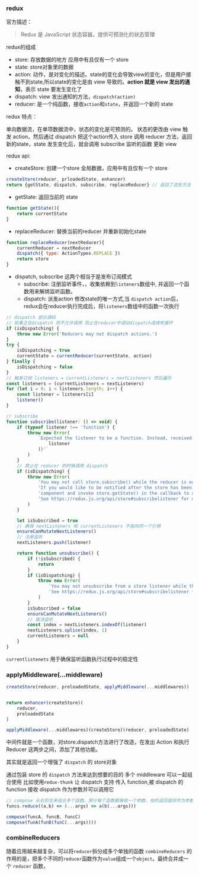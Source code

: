 ### redux

官方描述：
> Redux 是 JavaScript 状态容器，提供可预测化的状态管理

redux的组成

- store: 存放数据的地方 应用中有且仅有一个 store
- state: store对象里的数据
- action: 动作，是对变化的描述。state的变化会导致view的变化，但是用户接触不到state,所以state的变化是由 view 导致的。**action 就是 view 发出的通知**，表示 state 要发生变化了
- dispatch: view 发出通知的方法，`dispatch(action)`
- reducer: 是一个纯函数，接收`action`和`state`，并返回一个新的 state

redux 特点：

单向数据流，在单项数据流中，状态的变化是可预测的。
状态的更改由 view 触发 action，然后通过 dispatch 把这个action传入 store 调用 reducer 方法，返回新的state，state 发生变化后，就会调用 subscribe 监听的函数 更新 view

redux api:
- createStore: 创建一个store 全局数据，应用中有且仅有一个 store

```js
createStore(reducer, prloadedState, enhancer)
return {getState, dispatch, subscribe, replaceReducer} // 返回了这些方法
```
- getState: 返回当前的 state
```js
function getState(){
    return currentState
}
```
- replaceReducer: 替换当前的reducer 并重新初始化state
```js
function replaceReducer(nextReducer){
    currentReducer = nextReducer
    dispatch({ type: ActionTypes.REPLACE })
    return store
}
```
- dispatch, subscribe 这两个相当于是发布订阅模式
    - subscribe: 注册监听事件，，收集依赖到`listeners`数组中, 并返回一个函数用来解绑监听函数。
    - dispatch: 派发action 修改state的唯一方式,当 `dispatch action`后，redux会在reducer执行完成后，将`listeners`数组中的函数一次执行

```js
// dispatch 部分源码
// 如果正在dispatch 则不允许调用 防止在reducer中调动dispatch造成死循环
if (isDispatching) {
    throw new Error('Reducers may not dispatch actions.')
}
try {
    isDispatching = true
    currentState = currentReducer(currentState, action)
} finally {
    isDispatching = false
}
// 触发订阅 listeners = currentListeners = nextListeners 然后遍历
const listeners = (currentListeners = nextListeners)
for (let i = 0; i < listeners.length; i++) {
    const listener = listeners[i]
    listener()
}
```

````js
// subscribe
function subscribe(listener: () => void) {
    if (typeof listener !== 'function') {
        throw new Error(
            `Expected the listener to be a function. Instead, received: '${kindOf(
                listener
            )}'`
        )
    }
    // 禁止在 reducer 的时候调用 dispatch
    if (isDispatching) {
        throw new Error(
            'You may not call store.subscribe() while the reducer is executing. ' +
            'If you would like to be notified after the store has been updated, subscribe from a ' +
            'component and invoke store.getState() in the callback to access the latest state. ' +
            'See https://redux.js.org/api/store#subscribelistener for more details.'
        )
    }

    let isSubscribed = true
    // 确保 nextListeners 和 currentListeners 不指向同一个引用
    ensureCanMutateNextListeners()
    // 注册监听
    nextListeners.push(listener)

    return function unsubscribe() {
        if (!isSubscribed) {
            return
        }
        if (isDispatching) {
            throw new Error(
                'You may not unsubscribe from a store listener while the reducer is executing. ' +
                'See https://redux.js.org/api/store#subscribelistener for more details.'
            )
        }
        isSubscribed = false
        ensureCanMutateNextListeners()
        // 取消监听
        const index = nextListeners.indexOf(listener)
        nextListeners.splice(index, 1)
        currentListeners = null
    }
}
````

`currentlistenets` 用于确保监听函数执行过程中的稳定性


### applyMiddleware(...middleware)
```js
createStore(reducer, preloadedState, applyMiddleware(...middlewares))


return enhancer(createStore)(
    reducer,
    preloadedState
)

applyMiddleware(...middlewares)(createStore)(reducer, preloadedState)
```
中间件就是一个函数，对store.dispatch方法进行了改造，在发出 Action 和执行 Reducer 这两步之间，添加了其他功能。


其实就是返回一个增强了 `dispatch` 的 store对象

通过包装 store 的 `dispatch` 方法来达到想要的目的
多个 middleware 可以一起组合使用 比如使用`redux-thunk` 让 dispatch 支持 传入 function,被 dispatch 的 function 接收 dispatch 作为参数并可以调用它

```js
// compose 从右到左来组合多个函数。预计每个函数都接收一个参数，他的返回值将作为参数提供给左边的函数
funcs.reduce((a,b) => (...args) => a(b(...args)))

compose(funcA, funcB, funcC)
compose(funA(funB(funC(...args))))
```
### combineReducers
随着应用越来越复杂，可以将`reducer`拆分成多个单独的函数
`combineReducers` 的作用的是，把多个不同的`reducer`函数作为`value`组成一个`object`。最终合并成一个 `reducer` 函数，
